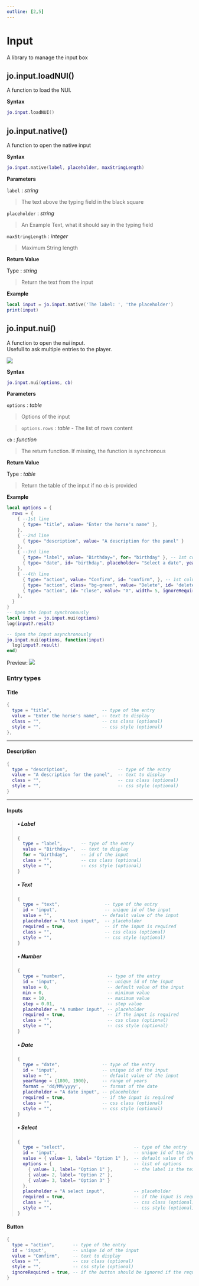 ```yaml
---
outline: [2,5]
---
```

# Input <BadgeClient/>

A library to manage the input box

## jo.input.loadNUI()

A function to load the NUI.

**Syntax**

```lua
jo.input.loadNUI()
```

## jo.input.native()

A function to open the native input

**Syntax**

```lua
jo.input.native(label, placeholder, maxStringLength)
```

**Parameters**

`label` : _string_
> The text above the typing field in the black square
>

`placeholder` : _string_
> An Example Text, what it should say in the typing field
>

`maxStringLength` : _integer_ <BadgeOptional />
> Maximum String length
>

**Return Value**

Type : _string_

> Return the text from the input

**Example**
```lua
local input = jo.input.native('The label: ', 'the placeholder')
print(input)

```

## jo.input.nui()

A function to open the nui input.  
Usefull to ask multiple entries to the player.

<img src="/images/previews/input/nui.webp" class="data-zoomable preview" data-zoomable/>

**Syntax**

```lua
jo.input.nui(options, cb)
```

**Parameters**

`options` : _table_

> Options of the input
>

> `options.rows` : _table_ - The list of rows content
> 

`cb` : _function_ <BadgeOptional />
> The return function. If missing, the function is synchronous
>

**Return Value**

Type : _table_

> Return the table of the input if no `cb` is provided
>

**Example**
```lua
local options = {
  rows = {
    { --1st line
      { type= "title", value= "Enter the horse's name" },
    },
    { --2nd line
      { type= "description", value= "A description for the panel" }
    },
    { --3rd line
      { type= "label", value= "Birthday=", for= "birthday" }, -- 1st column
      { type= "date", id= "birthday", placeholder= "Select a date", yearRange= {1800, 1900}, value= '', format= 'dd/MM/yyyy', required= true } -- 2nd column
    },
    { --4th line
      { type= "action", value= "Confirm", id= "confirm", }, -- 1st column
      { type= "action", class= "bg-green", value= "Delete", id= 'delete', ignoreRequired= true }, -- 2nd column
      { type= "action", id= "close", value= "X", width= 5, ignoreRequired= true } -- 3rd column
    },
  }
}
-- Open the input synchronously
local input = jo.input.nui(options)
log(input?.result)

-- Open the input asynchronously
jo.input.nui(options, function(input)
  log(input?.result)
end)
```
Preview:
<img src="/images/previews/input/nui-input.png" class="data-zoomable preview" data-zoomable/>

### Entry types

#### Title
```lua
{
  type = "title",                   -- type of the entry
  value = "Enter the horse's name", -- text to display
  class = "",                       -- css class (optional)
  style = "",                       -- css style (optional)
},
```
---
#### Description
```lua
{
  type = "description",                   -- type of the entry
  value = "A description for the panel",  -- text to display
  class = "",                             -- css class (optional)
  style = "",                             -- css style (optional)
}
```
---
#### Inputs
<span style="margin-left: 1em; margin-top: 1em; padding-left: 1em; display: block; border-left: 1px solid #ccc">

##### • Label
```lua
{
  type = "label",       -- type of the entry
  value = "Birthday=",  -- text to display
  for = "birthday",     -- id of the input
  class = "",           -- css class (optional)
  style = "",           -- css style (optional)
}
```

##### • Text
```lua
{
  type = "text",                 -- type of the entry
  id = 'input',                  -- unique id of the input
  value = "",                   -- default value of the input
  placeholder = "A text input",  -- placeholder
  required = true,               -- if the input is required
  class = "",                    -- css class (optional)
  style = "",                    -- css style (optional)
}
```
##### • Number
```lua
{
  type = "number",                -- type of the entry
  id = 'input',                   -- unique id of the input
  value = 0,                      -- default value of the input
  min = 0,                        -- minimum value
  max = 10,                       -- maximum value
  step = 0.01,                    -- step value
  placeholder = "A number input", -- placeholder
  required = true,                -- if the input is required
  class = "",                     -- css class (optional)
  style = "",                     -- css style (optional)
}
```
##### • Date
```lua
{
  type = "date",                -- type of the entry
  id = 'input',                 -- unique id of the input
  value = "",                   -- default value of the input
  yearRange = {1800, 1900},     -- range of years
  format = 'dd/MM/yyyy',        -- format of the date
  placeholder = "A date input", -- placeholder
  required = true,              -- if the input is required
  class = "",                   -- css class (optional)
  style = "",                   -- css style (optional)
}
```
##### • Select
```lua
{
  type = "select",                          -- type of the entry
  id = 'input',                             -- unique id of the input
  value = { value= 1, label= "Option 1" },  -- default value of the input
  options = {                               -- list of options
    { value= 1, label= "Option 1" },        -- the label is the text to display
    { value= 2, label= "Option 2" },
    { value= 3, label= "Option 3" }
  },
  placeholder = "A select input",           -- placeholder
  required = true,                          -- if the input is required
  class = "",                               -- css class (optional)
  style = "",                               -- css style (optional)
}
```
</span>

#### Button
```lua
{
  type = "action",       -- type of the entry
  id = 'input',          -- unique id of the input
  value = "Confirm",     -- text to display
  class = "",            -- css class (optional)
  style = "",            -- css style (optional)
  ignoreRequired = true, -- if the button should be ignored if the required inputs are not filled
}
```

